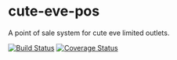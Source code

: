 # cute-eve-pos
A point of sale system for cute eve limited outlets.

[![Build Status](https://app.travis-ci.com/KabakiAntony/cute-eve-pos.svg?branch=develop)](https://app.travis-ci.com/KabakiAntony/cute-eve-pos) [![Coverage Status](https://coveralls.io/repos/github/KabakiAntony/cute-eve-pos/badge.svg?branch=develop)](https://coveralls.io/github/KabakiAntony/cute-eve-pos?branch=develop)
